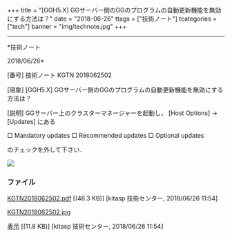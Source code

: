 ﻿+++
title = "[GGH5.X] GGサーバー側のGGのプログラムの自動更新機能を無効にする方法は？"
date = "2018-06-26"
ttags = ["技術ノート"]
tcategories = ["tech"]
banner = "img/technote.jpg"
+++

-----------------------------------------------------------------------------------------------------------------------------

*技術ノート

2018/06/26*


[番号]
技術ノート KGTN 2018062502

[現象]
[GGH5.X]
GGサーバー側のGGのプログラムの自動更新機能を無効にする方法は？

[説明]
GGサーバー上のクラスターマネージャーを起動し， [Host Options] →
[Updates] にある

□ Mandatory updates
□ Recommended updates
□ Optional updates

のチェックを外して下さい．

![](http://techreport.kitasp.net/attachments/download/4088/KGTN2018062502.jpg)


### ファイル

 
 


[KGTN2018062502.pdf](http://techreport.kitasp.net/attachments/download/4087/KGTN2018062502.pdf)
 [(46.3 KB)] [kitasp 技術センター, 2018/06/26
11:54]

[KGTN2018062502.jpg](http://techreport.kitasp.net/attachments/download/4088/KGTN2018062502.jpg)

[表示](http://techreport.kitasp.net/attachments/4088/KGTN2018062502.jpg "表示")
 [(11.8 KB)] [kitasp 技術センター, 2018/06/26
11:54]


 


 

